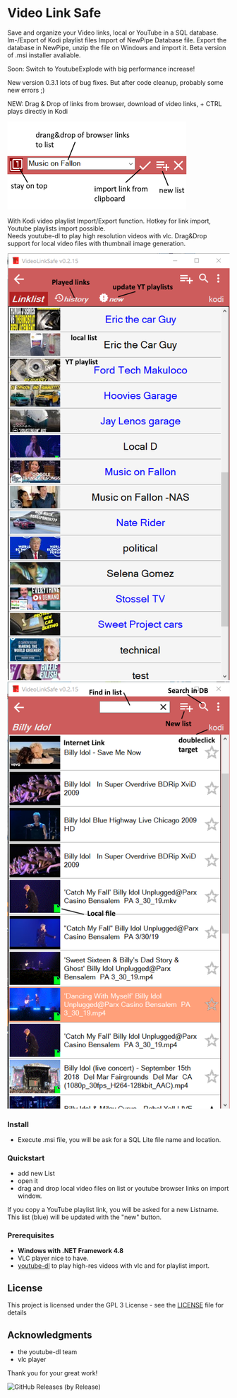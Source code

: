 # Video Link Safe

Save and organize your Video links, local or YouTube in a SQL database. Im-/Export of Kodi playlist files 
Import of NewPipe Database file. Export the database in NewPipe, unzip the file on Windows and import it. 
Beta version of .msi installer avaliable.
  
Soon: Switch to YoutubeExplode with big performance increase!

New version 0.3.1 lots of bug fixes. But after code cleanup, probably some new errors ;)

NEW: Drag & Drop of links from browser, download of video links, + CTRL plays directly in Kodi


  ![UI](import_window.png) 
  
With Kodi video playlist Import/Export function. Hotkey for link import, Youtube playlists import possible.  
Needs youtube-dl to play high resolution videos with vlc.  Drag&Drop support for local video files with thumbnail image generation. 

 ![UI](grid1.png) ![UI](grid2.png)
   
   
### Install

- Execute .msi file, you will be ask for a SQL Lite file name and location. 

### Quickstart

- add new List
- open it
- drag and drop local video files on list or youtube browser links on import window.

If you copy a YouTube playlist link, you will be asked for a new Listname. This list (blue) will be updated with the "new" button.
 
### Prerequisites

- **Windows with .NET Framework 4.8** 
- VLC player nice to have.
- [youtube-dl](https://github.com/ytdl-org/youtube-dl/releases) to play high-res videos with vlc and for playlist import.  

 
## License

This project is licensed under the GPL 3 License - see the [LICENSE](LICENSE) file for details

## Acknowledgments

* the youtube-dl team
* vlc player

Thank you for your great work!
 
 
![GitHub Releases (by Release)](https://img.shields.io/github/downloads/Isayso/VideoLinkSafe/total)

